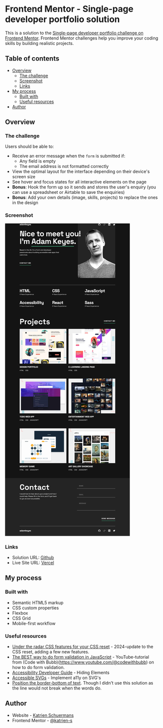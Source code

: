 # Frontend Mentor - Single-page developer portfolio solution

This is a solution to the [Single-page developer portfolio challenge on Frontend Mentor](https://www.frontendmentor.io/challenges/singlepage-developer-portfolio-bBVj2ZPi-x). Frontend Mentor challenges help you improve your coding skills by building realistic projects.

## Table of contents

- [Overview](#overview)
  - [The challenge](#the-challenge)
  - [Screenshot](#screenshot)
  - [Links](#links)
- [My process](#my-process)
  - [Built with](#built-with)
  - [Useful resources](#useful-resources)
- [Author](#author)

## Overview

### The challenge

Users should be able to:

- Receive an error message when the `form` is submitted if:
  - Any field is empty
  - The email address is not formatted correctly
- View the optimal layout for the interface depending on their device's screen size
- See hover and focus states for all interactive elements on the page
- **Bonus**: Hook the form up so it sends and stores the user's enquiry (you can use a spreadsheet or Airtable to save the enquiries)
- **Bonus**: Add your own details (image, skills, projects) to replace the ones in the design

### Screenshot

![](./screenshot.jpg)

### Links

- Solution URL: [Github](https://github.com/katrien-s/fe-24-006-single-page-developer-portfolio)
- Live Site URL: [Vercel](https://fe-24-006-single-page-developer-portfolio.vercel.app/)

## My process

### Built with

- Semantic HTML5 markup
- CSS custom properties
- Flexbox
- CSS Grid
- Mobile-first workflow

### Useful resources

- [Under the radar CSS features for your CSS reset](https://www.youtube.com/watch?v=cCAtD_BAHNw) - 2024-update to the CSS reset, adding a few new features.
- [The BEST way to do form validation in JavaScript](https://www.youtube.com/watch?v=iyngFd6f8ko) - YouTube-tutorial from (Code with Bubb)(https://www.youtube.com/@codewithbubb) on how to do form validation.
- [Accessibility Developer Guide](https://www.accessibility-developer-guide.com) - Hiding Elements
- [Accessible SVGs](https://a11y-101.com/development/svg) - Implement a11y on SVG's
- [Position the border-bottom of text](https://martinwolf.org/before-2018/blog/2012/09/positioning-the-border-bottom-of-inline-elements/). Though I didn't use this solution as the line would not break when the words do.

## Author

- Website - [Katrien Schuermans](https://www.katriens.be)
- Frontend Mentor - [@katrien-s](https://www.frontendmentor.io/profile/katrien-s)
